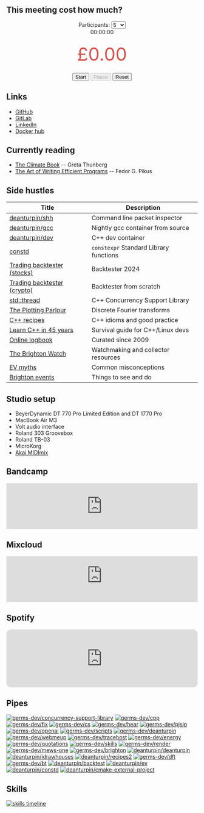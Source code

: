 
## This meeting cost how much?

<div class="timer-container" style="text-align: center;">
    <label for="participants">Participants:</label>
    <select id="participants">
        <option value="1">1</option>
        <option value="2">2</option>
        <option value="3">3</option>
        <option value="4">4</option>
        <option value="5" selected>5</option>
        <option value="10">10</option>
        <option value="20">20</option>
        <option value="50">50</option>
    </select>
    <div id="elapsed">00:00:00</div>
    <div id="cost" style="font-size: 48px; margin: 20px 0; color: #d9534f;">£0.00</div> <div class="controls">
        <button id="startBtn">Start</button>
        <button id="pauseBtn" disabled>Pause</button>
        <button id="resetBtn">Reset</button>
    </div>
</div>
<script>
    let timer = null;
    let elapsedMilliseconds = 0;
    let isRunning = false;
    const salaryPerMillisecond = 50000 / (365 * 24 * 60 * 60 * 1000); // Average salary per millisecond for one participant
    const costDisplay = document.getElementById('cost');
    const elapsedDisplay = document.getElementById('elapsed');
    const participantsSelect = document.getElementById('participants');
    const startBtn = document.getElementById('startBtn');
    const pauseBtn = document.getElementById('pauseBtn');
    const resetBtn = document.getElementById('resetBtn');

    function calculateCost() {
        const participants = parseInt(participantsSelect.value);
        return elapsedMilliseconds * salaryPerMillisecond * participants; // Convert to thousands
    }

    function formatTime(milliseconds) {
        const totalSeconds = Math.floor(milliseconds / 1000);
        const hours = String(Math.floor(totalSeconds / 3600)).padStart(2, '0');
        const minutes = String(Math.floor((totalSeconds % 3600) / 60)).padStart(2, '0');
        const seconds = String(totalSeconds % 60).padStart(2, '0');
        return `${hours}:${minutes}:${seconds}`;
    }

    function updateDisplay() {
        const cost = calculateCost();
        costDisplay.textContent = `£${cost.toFixed(2)}`;
        elapsedDisplay.textContent = `${formatTime(elapsedMilliseconds)}`;
    }

    function startTimer() {
        if (!isRunning) {
            isRunning = true;
            startBtn.disabled = true;
            pauseBtn.disabled = false;
            timer = setInterval(() => {
                elapsedMilliseconds += 1000; // Update every 100 ms
                updateDisplay();
            }, 1000);
        }
    }

    function pauseTimer() {
        if (isRunning) {
            isRunning = false;
            startBtn.disabled = false;
            pauseBtn.disabled = true;
            clearInterval(timer);
        }
    }

    function resetTimer() {
        isRunning = false;
        clearInterval(timer);
        elapsedMilliseconds = 0;
        updateDisplay();
        startBtn.disabled = false;
        pauseBtn.disabled = true;
    }

    // Event Listeners
    startBtn.addEventListener('click', startTimer);
    pauseBtn.addEventListener('click', pauseTimer);
    resetBtn.addEventListener('click', resetTimer);
    participantsSelect.addEventListener('change', updateDisplay);

    // Initialize display
    updateDisplay();

    window.addEventListener('load', startTimer);
</script>

## Links

- [GitHub](https://github.com/deanturpin)
- [GitLab](https://gitlab.com/deanturpin)
- [LinkedIn](https://www.linkedin.com/in/deanturpin)
- [Docker hub](https://hub.docker.com/u/deanturpin)

## Currently reading

- [The Climate Book](https://www.amazon.co.uk/gp/product/0241547474/) -- Greta Thunberg
- [The Art of Writing Efficient Programs](https://www.amazon.co.uk/Art-Writing-Efficient-Programs-optimizations/dp/1800208111/) -- Fedor G. Pikus

## Side hustles

| Title | Description |
|-|-|
| [deanturpin/shh](https://hub.docker.com/r/deanturpin/shh) | Command line packet inspector |
| [deanturpin/gcc](https://hub.docker.com/r/deanturpin/gcc) | Nightly gcc container from source |
| [deanturpin/dev](https://hub.docker.com/r/deanturpin/dev) | C++ dev container |
| [constd](https://deanturpin.gitlab.io/constd/) | `constexpr` Standard Library functions |
| [Trading backtester (stocks)](https://deanturpin.gitlab.io/backtest/) | Backtester 2024 |
| [Trading backtester (crypto)](https://cpp.run/) | Backtester from scratch |
| [std::thread](https://germs-dev.gitlab.io/concurrency-support-library/) | C++ Concurrency Support Library |
| [The Plotting Parlour](https://germs-dev.gitlab.io/dft/) | Discrete Fourier transforms |
| [C++ recipes](https://germs-dev.gitlab.io/cpp/) | C++ idioms and good practice |
| [Learn C++ in 45 years](https://germs-dev.gitlab.io/cs/) | Survival guide for C++/Linux devs |
| [Online logbook](https://germs.dev/) | Curated since 2009 |
| [The Brighton Watch](https://superdean.com/) | Watchmaking and collector resources |
| [EV myths](https://turpin.dev/ev/) | Common misconceptions |
| [Brighton events](https://turpin.dev/brighton/) | Things to see and do |

## Studio setup

- BeyerDynamic DT 770 Pro Limited Edition and DT 1770 Pro
- MacBook Air M3
- Volt audio interface
- Roland 303 Groovebox
- Roland TB-03
- MicroKorg
- [Akai MIDImix](https://www.akaipro.com/midimix)

## Bandcamp

<iframe style="border: 0; width: 100%; height: 120px;" src="https://bandcamp.com/EmbeddedPlayer/track=1491515808/size=large/bgcol=333333/linkcol=ffffff/tracklist=false/artwork=small/transparent=true/" seamless><a href="https://deanturbeaux.bandcamp.com/track/made-in-black-featuring-phil-mills">Made in Black featuring Phil Mills by Dean Turbeaux</a></iframe>

## Mixcloud

<iframe width="100%" height="120" src="https://player-widget.mixcloud.com/widget/iframe/?hide_cover=1&feed=%2Fdeanturbeaux%2Fslow-horses-1%2F" frameborder="0" ></iframe>

## Spotify

<iframe style="border-radius:12px" src="https://open.spotify.com/embed/playlist/0bBjdf7r1fKPR0178P5rmM?utm_source=generator&theme=0" width="100%" height="152" frameBorder="0" allowfullscreen="" allow="autoplay; clipboard-write; encrypted-media; fullscreen; picture-in-picture" loading="lazy"></iframe>

## Pipes

[![germs-dev/concurrency-support-library](https://gitlab.com/germs-dev/concurrency-support-library/badges/main/pipeline.svg)](https://gitlab.com/germs-dev/concurrency-support-library/-/pipelines) 
[![germs-dev/cpp](https://gitlab.com/germs-dev/cpp/badges/main/pipeline.svg)](https://gitlab.com/germs-dev/cpp/-/pipelines) 
[![germs-dev/fix](https://gitlab.com/germs-dev/fix/badges/main/pipeline.svg)](https://gitlab.com/germs-dev/fix/-/pipelines) 
[![germs-dev/cs](https://gitlab.com/germs-dev/cs/badges/main/pipeline.svg)](https://gitlab.com/germs-dev/cs/-/pipelines) 
[![germs-dev/hear](https://gitlab.com/germs-dev/hear/badges/main/pipeline.svg)](https://gitlab.com/germs-dev/hear/-/pipelines) 
[![germs-dev/pjsip](https://gitlab.com/germs-dev/pjsip/badges/main/pipeline.svg)](https://gitlab.com/germs-dev/pjsip/-/pipelines) 
[![germs-dev/openai](https://gitlab.com/germs-dev/openai/badges/main/pipeline.svg)](https://gitlab.com/germs-dev/openai/-/pipelines) 
[![germs-dev/scripts](https://gitlab.com/germs-dev/scripts/badges/main/pipeline.svg)](https://gitlab.com/germs-dev/scripts/-/pipelines) 
[![germs-dev/deanturpin](https://gitlab.com/germs-dev/deanturpin/badges/main/pipeline.svg)](https://gitlab.com/germs-dev/deanturpin/-/pipelines) 
[![germs-dev/webmeup](https://gitlab.com/germs-dev/webmeup/badges/main/pipeline.svg)](https://gitlab.com/germs-dev/webmeup/-/pipelines) 
[![germs-dev/tracehost](https://gitlab.com/germs-dev/tracehost/badges/main/pipeline.svg)](https://gitlab.com/germs-dev/tracehost/-/pipelines) 
[![germs-dev/energy](https://gitlab.com/germs-dev/energy/badges/main/pipeline.svg)](https://gitlab.com/germs-dev/energy/-/pipelines) 
[![germs-dev/quotations](https://gitlab.com/germs-dev/quotations/badges/main/pipeline.svg)](https://gitlab.com/germs-dev/quotations/-/pipelines) 
[![germs-dev/skills](https://gitlab.com/germs-dev/skills/badges/main/pipeline.svg)](https://gitlab.com/germs-dev/skills/-/pipelines) 
[![germs-dev/render](https://gitlab.com/germs-dev/render/badges/main/pipeline.svg)](https://gitlab.com/germs-dev/render/-/pipelines) 
[![germs-dev/mews-one](https://gitlab.com/germs-dev/mews-one/badges/main/pipeline.svg)](https://gitlab.com/germs-dev/mews-one/-/pipelines) 
[![germs-dev/brighton](https://gitlab.com/germs-dev/brighton/badges/main/pipeline.svg)](https://gitlab.com/germs-dev/brighton/-/pipelines) 
[![deanturpin/deanturpin](https://gitlab.com/deanturpin/deanturpin/badges/main/pipeline.svg)](https://gitlab.com/deanturpin/deanturpin/-/pipelines) 
[![deanturpin/idrawhouses](https://gitlab.com/deanturpin/idrawhouses/badges/main/pipeline.svg)](https://gitlab.com/deanturpin/idrawhouses/-/pipelines) 
[![deanturpin/recipes2](https://gitlab.com/deanturpin/recipes2/badges/main/pipeline.svg)](https://gitlab.com/deanturpin/recipes2/-/pipelines) 
[![germs-dev/dft](https://gitlab.com/germs-dev/dft/badges/main/pipeline.svg)](https://gitlab.com/germs-dev/dft/-/pipelines) 
[![germs-dev/bt](https://gitlab.com/germs-dev/bt/badges/main/pipeline.svg)](https://gitlab.com/germs-dev/bt/-/pipelines) 
[![deanturpin/backtest](https://gitlab.com/deanturpin/backtest/badges/main/pipeline.svg)](https://gitlab.com/deanturpin/backtest/-/pipelines) 
[![deanturpin/ev](https://gitlab.com/deanturpin/ev/badges/main/pipeline.svg)](https://gitlab.com/deanturpin/ev/-/pipelines) 
[![deanturpin/constd](https://gitlab.com/deanturpin/constd/badges/main/pipeline.svg)](https://gitlab.com/deanturpin/constd/-/pipelines) 
[![deanturpin/cmake-external-project](https://gitlab.com/deanturpin/cmake-external-project/badges/main/pipeline.svg)](https://gitlab.com/deanturpin/cmake-external-project/-/pipelines) 

## Skills

[![skills timeline](https://skills.turpin.dev/skills.png)](https://skills.turpin.dev/skills.png)
